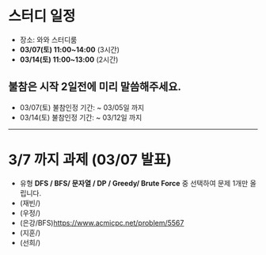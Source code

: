 # 스터디 일정
- 장소: 와와 스터디룸
- **03/07(토) 11:00~14:00** (3시간)
- **03/14(토) 11:00~13:00** (2시간)

## 불참은 시작 2일전에 미리 말씀해주세요.
- 03/07(토) 불참인정 기간: ~ 03/05일 까지
- 03/14(토) 불참인정 기간: ~ 03/12일 까지

<hr>

# 3/7 까지 과제 (03/07 발표)
- 유형 **DFS / BFS/ 문자열 / DP / Greedy/ Brute Force** 중 선택하여 문제 1개만 올립니다.
- (재빈/) 
- (우정/) 
- (은강/BFS)https://www.acmicpc.net/problem/5567
- (지훈/) 
- (선희/) 
